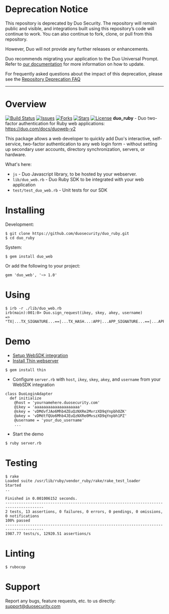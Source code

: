 # Deprecation Notice

This repository is deprecated by Duo Security.  The repository will remain public and visible, and integrations built using this repository’s code will continue to work.  You can also continue to fork, clone, or pull from this repository.

However, Duo will not provide any further releases or enhancements.

Duo recommends migrating your application to the Duo Universal Prompt. Refer to [our documentation](https://duo.com/docs/universal-prompt-update-guide) for more information on how to update.

For frequently asked questions about the impact of this deprecation, please see the [Repository Deprecation FAQ](https://duosecurity.github.io/faq.html)

----

# Overview

[![Build Status](https://github.com/duosecurity/duo_ruby/workflows/Ruby%20CI/badge.svg)](https://github.com/duosecurity/duo_ruby/actions)
[![Issues](https://img.shields.io/github/issues/duosecurity/duo_ruby)](https://github.com/duosecurity/duo_ruby/issues)
[![Forks](https://img.shields.io/github/forks/duosecurity/duo_ruby)](https://github.com/duosecurity/duo_ruby/network/members)
[![Stars](https://img.shields.io/github/stars/duosecurity/duo_ruby)](https://github.com/duosecurity/duo_ruby/stargazers)
[![License](https://img.shields.io/badge/License-View%20License-orange)](https://github.com/duosecurity/duo_ruby/blob/master/LICENSE)
**duo_ruby** - Duo two-factor authentication for Ruby web applications: https://duo.com/docs/duoweb-v2

This package allows a web developer to quickly add Duo's interactive, self-service, two-factor authentication to any web login form - without setting up secondary user accounts, directory synchronization, servers, or hardware.

What's here:

* `js` - Duo Javascript library, to be hosted by your webserver.
* `lib/duo_web.rb` - Duo Ruby SDK to be integrated with your web application
* `test/test_duo_web.rb` -  Unit tests for our SDK

# Installing

Development:

```
$ git clone https://github.com/duosecurity/duo_ruby.git
$ cd duo_ruby
```

System:

```
$ gem install duo_web
```

Or add the following to your project:

```
gem 'duo_web', '~> 1.0'
```

# Using

```
$ irb -r ./lib/duo_web.rb
irb(main):001:0> Duo.sign_request(ikey, skey, akey, username)
=> "TX|...TX_SIGNATURE...==|...TX_HASH...:APP|...APP_SIGNATURE...==|...APP_HASH..."
```

# Demo

* [Setup WebSDK integration](https://duo.com/docs/duoweb)
* [Install Thin webserver](https://github.com/macournoyer/thin)

```
$ gem install thin
```

* Configure `server.rb` with `host`, `ikey`, `skey`, `akey`, and `username` from your WebSDK integration

```
class DuoLoginAdapter
  def initialize
    @host = 'yournamehere.duosecurity.com'
    @ikey = 'aaaaaaaaaaaaaaaaaaaa'
    @skey = 'vDMdvfJAo6Mhb4ZEuQzNXRe2MvrzXD9qYnpbhOZK'
    @akey = 'vDMdtfQUo6Mhb4JEuQzNXRe0MvszXD9qYnpbh1PZ'
    @username = 'your_duo_username'
    ...
```

* Start the demo

```
$ ruby server.rb
```

# Testing

```
$ rake
Loaded suite /usr/lib/ruby/vendor_ruby/rake/rake_test_loader
Started
..

Finished in 0.001006152 seconds.
---------------------------------------------------------------------------------------
2 tests, 13 assertions, 0 failures, 0 errors, 0 pendings, 0 omissions, 0 notifications
100% passed
---------------------------------------------------------------------------------------
1987.77 tests/s, 12920.51 assertions/s
```

# Linting

```
$ rubocop
```

# Support

Report any bugs, feature requests, etc. to us directly: support@duosecurity.com

